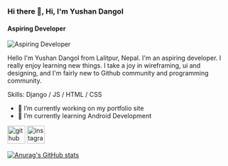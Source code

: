 ### Hi there 👋, Hi, I'm Yushan Dangol
#### Aspiring Developer
![Aspiring Developer](https://arturssmirnovs.github.io/github-profile-readme-generator/images/banner.png)

Hello I'm Yushan Dangol from Lalitpur, Nepal. I'm an aspiring developer. I really enjoy learning new things. I take a joy in wireframing, ui and designing, and I'm fairly new to Github community and programming community.

Skills:  Django / JS / HTML / CSS

- 🔭 I’m currently working on my portfolio site 
- 🌱 I’m currently learning Android Development 


[<img src='https://cdn.jsdelivr.net/npm/simple-icons@3.0.1/icons/github.svg' alt='github' height='40'>](https://github.com/usndangol97)  [<img src='https://cdn.jsdelivr.net/npm/simple-icons@3.0.1/icons/instagram.svg' alt='instagram' height='40'>](https://www.instagram.com/__usn___/)

 
[![Anurag's GitHub stats](https://github-readme-stats.vercel.app/api?username=usndangol97)](https://github.com/anuraghazra/github-readme-stats)
